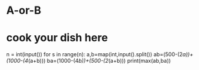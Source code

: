 # A-or-B
# cook your dish here
n = int(input())
for s in range(n):
  a,b=map(int,input().split())
  ab=(500-(2*a))+(1000-(4*(a+b)))
  ba=(1000-(4*b))+(500-(2*(a+b)))
  print(max(ab,ba))
